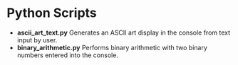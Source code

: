 # Python Scripts
- **ascii_art_text.py** Generates an ASCII art display in the console from text input by user.
- **binary_arithmetic.py** Performs binary arithmetic with two binary numbers entered into the console.
